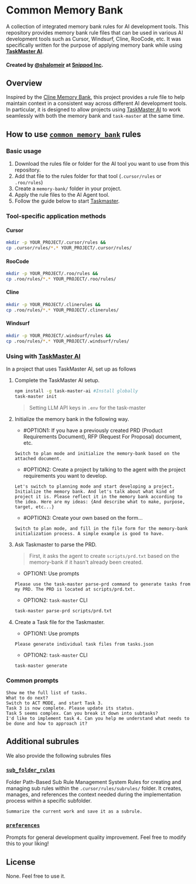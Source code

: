 # Common Memory Bank

A collection of integrated memory bank rules for AI development tools. This repository provides memory bank rule files that can be used in various AI development tools such as Cursor, Windsurf, Cline, RooCode, etc.
It was specifically written for the purpose of applying memory bank while using **[TaskMaster AI](https://github.com/eyaltoledano/claude-task-master)**.

#### Created by [@shalomeir](https://x.com/shalomeir) at [Snippod Inc](https://hello.snippod.com/).

## Overview

Inspired by the [Cline Memory Bank](https://docs.cline.bot/prompting/cline-memory-bank), this project provides a rule file to help maintain context in a consistent way across different AI development tools. 
In particular, it is designed to allow projects using [TaskMaster AI](https://github.com/eyaltoledano/claude-task-master) to work seamlessly with both the memory bank and `task-master` at the same time.


## How to use [`common_memory_bank`](./.roo/rules/common_memory_bank.md) rules

### Basic usage

1. Download the rules file or folder for the AI tool you want to use from this repository.
2. Add that file to the rules folder for that tool (`.cursor/rules` or `.roo/rules`)
3. Create a `memory-bank/` folder in your project.
4. Apply the rule files to the AI Agent tool.
5. Follow the guide below to start [Taskmaster](https://github.com/eyaltoledano/claude-task-master).


### Tool-specific application methods

#### Cursor

```bash
mkdir -p YOUR_PROJECT/.cursor/rules && 
cp .cursor/rules/*.* YOUR_PROJECT/.cursor/rules/
```

#### RooCode

```bash
mkdir -p YOUR_PROJECT/.roo/rules && 
cp .roo/rules/*.* YOUR_PROJECT/.roo/rules/
```

#### Cline

```bash
mkdir -p YOUR_PROJECT/.clinerules && 
cp .roo/rules/*.* YOUR_PROJECT/.clinerules/
```

#### Windsurf

```bash
mkdir -p YOUR_PROJECT/.windsurf/rules && 
cp .roo/rules/*.* YOUR_PROJECT/.windsurf/rules/
```



### Using with [TaskMaster AI](https://github.com/eyaltoledano/claude-task-master)

In a project that uses TaskMaster AI, set up as follows

1. Complete the TaskMaster AI setup.
   ```bash
   npm install -g task-master-ai #Install globally
   task-master init
   ```
   > Setting LLM API keys in `.env` for the task-master

2. Initialize the memory bank in the following way.
   - #OPTION1: If you have a previously created PRD (Product Requirements Document), RFP (Request For Proposal) document, etc.
   ```
   Switch to plan mode and initialize the memory-bank based on the attached document.
   ```
    - #OPTION2: Create a project by talking to the agent with the project requirements you want to develop.
   ```
   Let's switch to planning mode and start developing a project. Initialize the memory bank. And let's talk about what kind of project it is. Please reflect it in the memory bank according to the idea. Here are my ideas: {And describe what to make, purpose, target, etc...}
   ```
    - #OPTION3: Create your own based on the form...
   ```
   Switch to plan mode, and fill in the file form for the memory-bank initialization process. A simple example is good to have.
   ```

3. Ask Taskmaster to parse the PRD.
   > First, it asks the agent to create `scripts/prd.txt` based on the memory-bank if it hasn't already been created.

   - OPTION1: Use prompts
   ```
   Please use the task-master parse-prd command to generate tasks from my PRD. The PRD is located at scripts/prd.txt.
   ```
   - OPTION2: `task-master` CLI
   ```bash
   task-master parse-prd scripts/prd.txt
   ```

4. Create a Task file for the Taskmaster.
   - OPTION1: Use prompts
   ```
   Please generate individual task files from tasks.json
   ```
   - OPTION2: `task-master` CLI
   ```bash
   task-master generate
   ```

###  Common prompts
   ```
   Show me the full list of tasks.
   What to do next?
   Switch to ACT MODE, and start Task 3.
   Task 3 is now complete. Please update its status.
   Task 5 seems complex. Can you break it down into subtasks?
   I'd like to implement task 4. Can you help me understand what needs to be done and how to approach it?
   ```

## Additional subrules
We also provide the following subrules files

### [`sub_folder_rules`](./.roo/rules/sub_folder_rules.md)
Folder Path-Based Sub Rule Management System
Rules for creating and managing sub rules within the `.cursor/rules/subrules/` folder.
It creates, manages, and references the context needed during the implementation process within a specific subfolder.
   ```
   Summarize the current work and save it as a subrule.
   ```


### [`preferences`](./.roo/rules/preferences.md)
Prompts for general development quality improvement.
Feel free to modify this to your liking!


## License
None. Feel free to use it.

